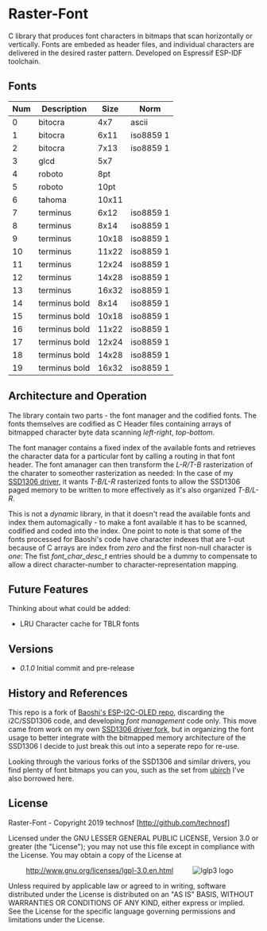 # Raster-Font

C library that produces font characters in bitmaps that scan horizontally or vertically. Fonts are embeded as header files, and individual characters are delivered in the desired raster pattern. Developed on Espressif ESP-IDF toolchain.


## Fonts

| Num | Description | Size | Norm |
|-----|-------------|------|------|
|0 | bitocra |4x7 |ascii|
|1 | bitocra |6x11 |iso8859 1|
|2 | bitocra |7x13 |iso8859 1|
|3 | glcd |5x7|
|4 | roboto |8pt|
|5 | roboto |10pt|
|6 | tahoma |10x11 |
|7 | terminus |6x12 |iso8859 1|
|8 | terminus |8x14 |iso8859 1|
|9 | terminus |10x18 |iso8859 1|
|10 | terminus |11x22 |iso8859 1|
|11 | terminus |12x24 |iso8859 1|
|12 | terminus |14x28 |iso8859 1|
|13 | terminus |16x32 |iso8859 1|
|14 | terminus bold |8x14 |iso8859 1|
|15 | terminus bold |10x18 |iso8859 1|
|16 | terminus bold |11x22 |iso8859 1|
|17 | terminus bold |12x24 |iso8859 1|
|18 | terminus bold |14x28 |iso8859 1|
|19 | terminus bold |16x32 |iso8859 1|


## Architecture and Operation

The library contain two parts - the font manager and the codified fonts. The fonts themselves are codified as C Header files containing arrays of bitmapped character byte data scanning _left-right_, _top-bottom_.

The font manager contains a fixed index of the available fonts and retrieves the character data for a particular font by calling a routing in that font header. The font amanager can then transform the _L-R/T-B_ rasterization of the charater to someother rasterization as needed: In the case of my [SSD1306 driver](https://github.com/technosf/ESP32-SSD1306-Driver), it wants _T-B/L-R_ rasterized fonts to allow the SSD1306 paged memory to be written to more effectively as it's also organized _T-B/L-R_.

This is not a _dynamic_ library, in that it doesn't read the available fonts and index them automagically - to make a font available it has to be scanned, codified and coded into the index. One point to note is that some of the fonts processed for Baoshi's code have character indexes that are 1-out because of C arrays are index from _zero_ and the first non-null character is _one_: The fist *font_char_desc_t* entries should be a dummy to compensate to allow a direct character-number to character-representation mapping.
  

## Future Features

Thinking about what could be added:
* LRU Character cache for TBLR fonts

##  Versions

* _0.1.0_	Initial commit and pre-release


## History and References

This repo is a fork of [Baoshi's ESP-I2C-OLED repo](https://github.com/baoshi/ESP-I2C-OLED), discarding the i2C/SSD1306 code, and developing _font management_ code only. This move came from work on my own [SSD1306 driver fork](https://github.com/technosf/ESP32-SSD1306-Driver), but in organizing the font usage to better integrate with the bitmapped memory architecture of the SSD1306 I decide to just break this out into a seperate repo for re-use.

Looking through the various forks of the SSD1306 and similar drivers, you find plenty of font bitmaps you can you, such as the set from [ubirch](https://github.com/ubirch/esp32-i2c-ssd1306-oled) I've also borrowed here.


## License

Raster-Font - Copyright 2019  technosf  [http://github.com/technosf]

Licensed under the GNU LESSER GENERAL PUBLIC LICENSE, Version 3.0 or greater (the "License");
you may not use this file except in compliance with the License.
You may obtain a copy of the License at

&nbsp;&nbsp;&nbsp;&nbsp;&nbsp;&nbsp;&nbsp;&nbsp;
http://www.gnu.org/licenses/lgpl-3.0.en.html
&nbsp;&nbsp;&nbsp;&nbsp;&nbsp;&nbsp;&nbsp;&nbsp;
![lglp3 logo](http://www.gnu.org/graphics/lgplv3-88x31.png)

Unless required by applicable law or agreed to in writing, software
distributed under the License is distributed on an "AS IS" BASIS,
WITHOUT WARRANTIES OR CONDITIONS OF ANY KIND, either express or implied.
See the License for the specific language governing permissions and
limitations under the License.

